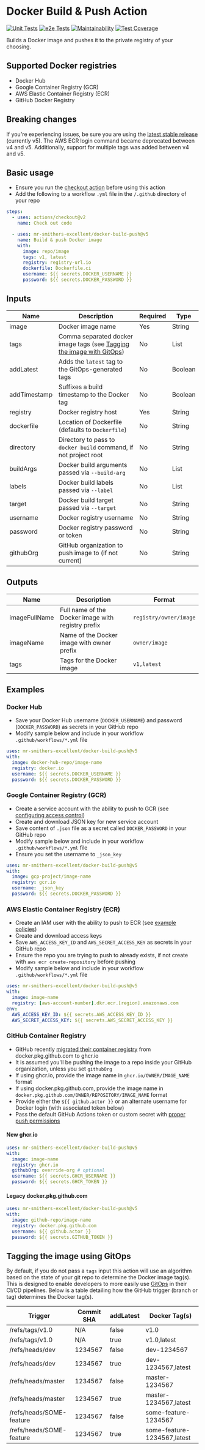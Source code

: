 # Docker Build & Push Action

[![Unit Tests](https://github.com/mr-smithers-excellent/docker-build-push/actions/workflows/ci.yml/badge.svg)](https://github.com/mr-smithers-excellent/docker-build-push/actions/workflows/ci.yml)
[![e2e Tests](https://github.com/mr-smithers-excellent/docker-build-push/actions/workflows/e2e.yml/badge.svg)](https://github.com/mr-smithers-excellent/docker-build-push/actions/workflows/e2e.yml)
[![Maintainability](https://api.codeclimate.com/v1/badges/ac0bf06dc93ba3110cd3/maintainability)](https://codeclimate.com/github/mr-smithers-excellent/docker-build-push/maintainability)
[![Test Coverage](https://api.codeclimate.com/v1/badges/ac0bf06dc93ba3110cd3/test_coverage)](https://codeclimate.com/github/mr-smithers-excellent/docker-build-push/test_coverage)

Builds a Docker image and pushes it to the private registry of your choosing.

## Supported Docker registries

- Docker Hub
- Google Container Registry (GCR)
- AWS Elastic Container Registry (ECR)
- GitHub Docker Registry

## Breaking changes

If you're experiencing issues, be sure you are using the [latest stable release](https://github.com/mr-smithers-excellent/docker-build-push/releases/latest) (currently v5). The AWS ECR login command became deprecated between v4 and v5. Additionally, support for multiple tags was added between v4 and v5.

## Basic usage

- Ensure you run the [checkout action](https://github.com/actions/checkout) before using this action
- Add the following to a workflow `.yml` file in the `/.github` directory of your repo

```yaml
steps:
  - uses: actions/checkout@v2
    name: Check out code

  - uses: mr-smithers-excellent/docker-build-push@v5
    name: Build & push Docker image
    with:
      image: repo/image
      tags: v1, latest
      registry: registry-url.io
      dockerfile: Dockerfile.ci
      username: ${{ secrets.DOCKER_USERNAME }}
      password: ${{ secrets.DOCKER_PASSWORD }}
```

## Inputs

| Name         | Description                                                                                              | Required | Type    |
| ------------ | -------------------------------------------------------------------------------------------------------- | -------- | ------- |
| image        | Docker image name                                                                                        | Yes      | String  |
| tags         | Comma separated docker image tags (see [Tagging the image with GitOps](#tagging-the-image-using-gitops)) | No       | List    |
| addLatest    | Adds the `latest` tag to the GitOps-generated tags                                                       | No       | Boolean |
| addTimestamp | Suffixes a build timestamp to the Docker tag                                                             | No       | Boolean |
| registry     | Docker registry host                                                                                     | Yes      | String  |
| dockerfile   | Location of Dockerfile (defaults to `Dockerfile`)                                                        | No       | String  |
| directory    | Directory to pass to `docker build` command, if not project root                                         | No       | String  |
| buildArgs    | Docker build arguments passed via `--build-arg`                                                          | No       | List    |
| labels       | Docker build labels passed via `--label`                                                                 | No       | List    |
| target       | Docker build target passed via `--target`                                                                | No       | String  |
| username     | Docker registry username                                                                                 | No       | String  |
| password     | Docker registry password or token                                                                        | No       | String  |
| githubOrg    | GitHub organization to push image to (if not current)                                                    | No       | String  |

## Outputs

| Name          | Description                                        | Format                 |
| ------------- | -------------------------------------------------- | ---------------------- |
| imageFullName | Full name of the Docker image with registry prefix | `registry/owner/image` |
| imageName     | Name of the Docker image with owner prefix         | `owner/image`          |
| tags          | Tags for the Docker image                          | `v1,latest`            |

## Examples

### Docker Hub

- Save your Docker Hub username (`DOCKER_USERNAME`) and password (`DOCKER_PASSWORD`) as secrets in your GitHub repo
- Modify sample below and include in your workflow `.github/workflows/*.yml` file

```yaml
uses: mr-smithers-excellent/docker-build-push@v5
with:
  image: docker-hub-repo/image-name
  registry: docker.io
  username: ${{ secrets.DOCKER_USERNAME }}
  password: ${{ secrets.DOCKER_PASSWORD }}
```

### Google Container Registry (GCR)

- Create a service account with the ability to push to GCR (see [configuring access control](https://cloud.google.com/container-registry/docs/access-control))
- Create and download JSON key for new service account
- Save content of `.json` file as a secret called `DOCKER_PASSWORD` in your GitHub repo
- Modify sample below and include in your workflow `.github/workflows/*.yml` file
- Ensure you set the username to `_json_key`

```yaml
uses: mr-smithers-excellent/docker-build-push@v5
with:
  image: gcp-project/image-name
  registry: gcr.io
  username: _json_key
  password: ${{ secrets.DOCKER_PASSWORD }}
```

### AWS Elastic Container Registry (ECR)

- Create an IAM user with the ability to push to ECR (see [example policies](https://docs.aws.amazon.com/AmazonECR/latest/userguide/ecr_managed_policies.html))
- Create and download access keys
- Save `AWS_ACCESS_KEY_ID` and `AWS_SECRET_ACCESS_KEY` as secrets in your GitHub repo
- Ensure the repo you are trying to push to already exists, if not create with `aws ecr create-repository` before pushing
- Modify sample below and include in your workflow `.github/workflows/*.yml` file

```yaml
uses: mr-smithers-excellent/docker-build-push@v5
with:
  image: image-name
  registry: [aws-account-number].dkr.ecr.[region].amazonaws.com
env:
  AWS_ACCESS_KEY_ID: ${{ secrets.AWS_ACCESS_KEY_ID }}
  AWS_SECRET_ACCESS_KEY: ${{ secrets.AWS_SECRET_ACCESS_KEY }}
```

### GitHub Container Registry

- GitHub recently [migrated their container registry](https://docs.github.com/en/packages/guides/migrating-to-github-container-registry-for-docker-images) from docker.pkg.github.com to ghcr.io
- It is assumed you'll be pushing the image to a repo inside your GitHub organization, unless you set `githubOrg`
- If using ghcr.io, provide the image name in `ghcr.io/OWNER/IMAGE_NAME` format
- If using docker.pkg.github.com, provide the image name in `docker.pkg.github.com/OWNER/REPOSITORY/IMAGE_NAME` format
- Provide either the `${{ github.actor }}` or an alternate username for Docker login (with associated token below)
- Pass the default GitHub Actions token or custom secret with [proper push permissions](https://docs.github.com/en/packages/guides/pushing-and-pulling-docker-images#authenticating-to-github-container-registry)

#### New ghcr.io

```yaml
uses: mr-smithers-excellent/docker-build-push@v5
with:
  image: image-name
  registry: ghcr.io
  githubOrg: override-org # optional
  username: ${{ secrets.GHCR_USERNAME }}
  password: ${{ secrets.GHCR_TOKEN }}
```

#### Legacy docker.pkg.github.com

```yaml
uses: mr-smithers-excellent/docker-build-push@v5
with:
  image: github-repo/image-name
  registry: docker.pkg.github.com
  username: ${{ github.actor }}
  password: ${{ secrets.GITHUB_TOKEN }}
```

## Tagging the image using GitOps

By default, if you do not pass a `tags` input this action will use an algorithm based on the state of your git repo to determine the Docker image tag(s). This is designed to enable developers to more easily use [GitOps](https://www.weave.works/technologies/gitops/) in their CI/CD pipelines. Below is a table detailing how the GitHub trigger (branch or tag) determines the Docker tag(s).

| Trigger                  | Commit SHA | addLatest | Docker Tag(s)               |
| ------------------------ | ---------- | --------- | --------------------------- |
| /refs/tags/v1.0          | N/A        | false     | v1.0                        |
| /refs/tags/v1.0          | N/A        | true      | v1.0,latest                 |
| /refs/heads/dev          | 1234567    | false     | dev-1234567                 |
| /refs/heads/dev          | 1234567    | true      | dev-1234567,latest          |
| /refs/heads/master       | 1234567    | false     | master-1234567              |
| /refs/heads/master       | 1234567    | true      | master-1234567,latest       |
| /refs/heads/SOME-feature | 1234567    | false     | some-feature-1234567        |
| /refs/heads/SOME-feature | 1234567    | true      | some-feature-1234567,latest |
